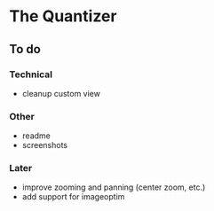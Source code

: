 #  The Quantizer
## To do
### Technical

* cleanup custom view

### Other
* readme
* screenshots

### Later
* improve zooming and panning (center zoom, etc.)
* add support for imageoptim
